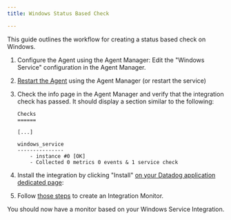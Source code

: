 ```yaml
---
title: Windows Status Based Check

---
```

This guide outlines the workflow for creating a status based check on Windows.

1. Configure the Agent using the Agent Manager: Edit the "Windows Service" configuration in the Agent Manager.

2. [Restart the Agent][1] using the Agent Manager (or restart the service)

3. Check the info page in the Agent Manager and verify that the integration check has passed. It should display a section similar to the following:

    ```
    Checks
    ======

    [...]

    windows_service
    ---------------
        - instance #0 [OK]
        - Collected 0 metrics 0 events & 1 service check
    ```

4. Install the integration by clicking "Install" [on your Datadog application dedicated page][2]:

5. Follow [those steps][3] to create an Integration Monitor.

You should now have a monitor based on your Windows Service Integration.


[1]: /agent/guide/agent-commands/#start-stop-restart-the-agent
[2]: https://app.datadoghq.com/account/settings#integrations/windows_service
[3]: /monitors/types/integration/
